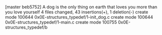 [master beb5752] A dog is the only thing on earth that loves you more than you love yourself
 4 files changed, 43 insertions(+), 1 deletion(-)
 create mode 100644 0x0E-structures_typedef/1-init_dog.c
 create mode 100644 0x0E-structures_typedef/1-main.c
 create mode 100755 0x0E-structures_typedef/b
